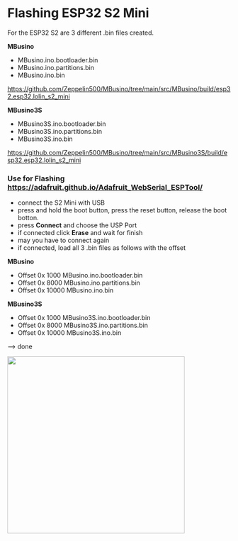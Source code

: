 # Flashing ESP32 S2 Mini

For the ESP32 S2 are 3 different .bin files created.

**MBusino**

* MBusino.ino.bootloader.bin
* MBusino.ino.partitions.bin
* MBusino.ino.bin 

https://github.com/Zeppelin500/MBusino/tree/main/src/MBusino/build/esp32.esp32.lolin_s2_mini

**MBusino3S**

* MBusino3S.ino.bootloader.bin
* MBusino3S.ino.partitions.bin
* MBusino3S.ino.bin 

https://github.com/Zeppelin500/MBusino/tree/main/src/MBusino3S/build/esp32.esp32.lolin_s2_mini

### Use for Flashing https://adafruit.github.io/Adafruit_WebSerial_ESPTool/

* connect the S2 Mini with USB
* press and hold the boot button, press the reset button, release the boot botton. 
* press **Connect** and choose the USP Port
* if connected click **Erase** and wait for finish
* may you have to connect again
* if connected, load all 3 .bin files as follows with the offset

**MBusino**

* Offset 0x 1000    MBusino.ino.bootloader.bin
* Offset 0x 8000    MBusino.ino.partitions.bin
* Offset 0x 10000    MBusino.ino.bin 

**MBusino3S**

* Offset 0x 1000    MBusino3S.ino.bootloader.bin
* Offset 0x 8000    MBusino3S.ino.partitions.bin
* Offset 0x 10000    MBusino3S.ino.bin 

--> done

<img src="https://github.com/Zeppelin500/MBusino/blob/main/pictures/AdafruitESPtool.png" width="400">



